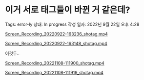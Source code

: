 # 이거 서로 태그들이 바뀐 거 같은데?

Tags: error-ly
상태: In progress
작성 일자: 2022년 9월 22일 오후 4:28

[Screen_Recording_20220922-163236_shotag.mp4](%E1%84%8B%E1%85%B5%E1%84%80%E1%85%A5%20%E1%84%89%E1%85%A5%E1%84%85%E1%85%A9%20%E1%84%90%E1%85%A2%E1%84%80%E1%85%B3%E1%84%83%E1%85%B3%E1%86%AF%E1%84%8B%E1%85%B5%20%E1%84%87%E1%85%A1%E1%84%81%E1%85%B1%E1%86%AB%20%E1%84%80%E1%85%A5%20%E1%84%80%E1%85%A1%E1%87%80%E1%84%8B%E1%85%B3%E1%86%AB%E1%84%83%E1%85%A6%200059e3ab387549e1b0b2eb331aab769f/Screen_Recording_20220922-163236_shotag.mp4)

[Screen_Recording_20220922-163148_shotag.mp4](%E1%84%8B%E1%85%B5%E1%84%80%E1%85%A5%20%E1%84%89%E1%85%A5%E1%84%85%E1%85%A9%20%E1%84%90%E1%85%A2%E1%84%80%E1%85%B3%E1%84%83%E1%85%B3%E1%86%AF%E1%84%8B%E1%85%B5%20%E1%84%87%E1%85%A1%E1%84%81%E1%85%B1%E1%86%AB%20%E1%84%80%E1%85%A5%20%E1%84%80%E1%85%A1%E1%87%80%E1%84%8B%E1%85%B3%E1%86%AB%E1%84%83%E1%85%A6%200059e3ab387549e1b0b2eb331aab769f/Screen_Recording_20220922-163148_shotag.mp4)

이것두..

[Screen_Recording_20221108-111900_shotag.mp4](%E1%84%8B%E1%85%B5%E1%84%80%E1%85%A5%20%E1%84%89%E1%85%A5%E1%84%85%E1%85%A9%20%E1%84%90%E1%85%A2%E1%84%80%E1%85%B3%E1%84%83%E1%85%B3%E1%86%AF%E1%84%8B%E1%85%B5%20%E1%84%87%E1%85%A1%E1%84%81%E1%85%B1%E1%86%AB%20%E1%84%80%E1%85%A5%20%E1%84%80%E1%85%A1%E1%87%80%E1%84%8B%E1%85%B3%E1%86%AB%E1%84%83%E1%85%A6%200059e3ab387549e1b0b2eb331aab769f/Screen_Recording_20221108-111900_shotag.mp4)

[Screen_Recording_20221108-111919_shotag.mp4](%E1%84%8B%E1%85%B5%E1%84%80%E1%85%A5%20%E1%84%89%E1%85%A5%E1%84%85%E1%85%A9%20%E1%84%90%E1%85%A2%E1%84%80%E1%85%B3%E1%84%83%E1%85%B3%E1%86%AF%E1%84%8B%E1%85%B5%20%E1%84%87%E1%85%A1%E1%84%81%E1%85%B1%E1%86%AB%20%E1%84%80%E1%85%A5%20%E1%84%80%E1%85%A1%E1%87%80%E1%84%8B%E1%85%B3%E1%86%AB%E1%84%83%E1%85%A6%200059e3ab387549e1b0b2eb331aab769f/Screen_Recording_20221108-111919_shotag.mp4)